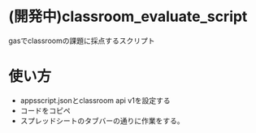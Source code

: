 # (開発中)classroom_evaluate_script
gasでclassroomの課題に採点するスクリプト

# 使い方
* appsscript.jsonとclassroom api v1を設定する
* コードをコピペ
* スプレッドシートのタブバーの通りに作業をする。
